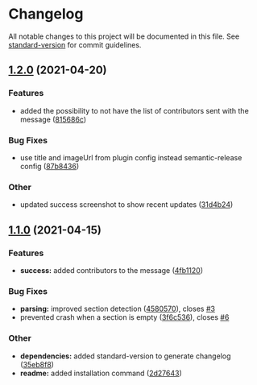 # Changelog

All notable changes to this project will be documented in this file. See [standard-version](https://github.com/conventional-changelog/standard-version) for commit guidelines.

## [1.2.0](https://github.com/yllieth/semantic-release-ms-teams/compare/v1.1.0...v1.2.0) (2021-04-20)


### Features

* added the possibility to not have the list of contributors sent with the message ([815686c](https://github.com/yllieth/semantic-release-ms-teams/commit/815686c05a30adfb033bc5ca07d6f922518dc1bb))


### Bug Fixes

* use title and imageUrl from plugin config instead semantic-release config ([87b8436](https://github.com/yllieth/semantic-release-ms-teams/commit/87b8436670ab862a927cdceb461f27cfe075c960))


### Other

* updated success screenshot to show recent updates ([31d4b24](https://github.com/yllieth/semantic-release-ms-teams/commit/31d4b240a5da399034465c021515c3cf3ea413f5))

## [1.1.0](https://github.com/yllieth/semantic-release-ms-teams/compare/v1.0.0...v1.1.0) (2021-04-15)


### Features

* **success:** added contributors to the message ([4fb1120](https://github.com/yllieth/semantic-release-ms-teams/commit/4fb11206d7619dc7bfa76acb8a271fab609bf534))


### Bug Fixes

* **parsing:** improved section detection ([4580570](https://github.com/yllieth/semantic-release-ms-teams/commit/458057097d4ada557107e05ddfd4f1525a782223)), closes [#3](https://github.com/yllieth/semantic-release-ms-teams/issues/3)
* prevented crash when a section is empty ([3f6c536](https://github.com/yllieth/semantic-release-ms-teams/commit/3f6c536b226ab2ed8d906224767f7518232e840c)), closes [#6](https://github.com/yllieth/semantic-release-ms-teams/issues/6)


### Other

* **dependencies:** added standard-version to generate changelog ([35eb8f8](https://github.com/yllieth/semantic-release-ms-teams/commit/35eb8f8744ba11b8957d430dc8428caf442a0905))
* **readme:** added installation command ([2d27643](https://github.com/yllieth/semantic-release-ms-teams/commit/2d27643db9bb7b2e7ff7d8e4287909650b51ce28))
